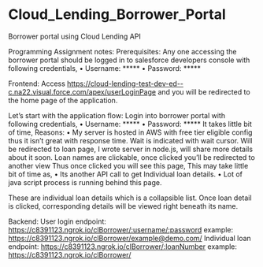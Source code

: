 # Cloud_Lending_Borrower_Portal
Borrower portal using Cloud Lending API

Programming Assignment notes: Prerequisites:
Any one accessing the borrower portal should be logged in to salesforce developers console with following credentials,
• Username: *****
• Password: *****

Frontend:
Access https://cloud-lending-test-dev-ed--c.na22.visual.force.com/apex/userLoginPage and you will be redirected to the home page of the application.


   Let’s start with the application flow:
Login into borrower portal with following credentials,
• Username: *****
• Password: *****
It takes little bit of time,
Reasons:
• My server is hosted in AWS with free tier eligible config thus it isn’t great with response
time.
Wait is indicated with wait cursor.
Will be redirected to loan page,
  I wrote server in node.js, will share more details about it soon.
Loan names are clickable, once clicked you’ll be redirected to another view
  Thus once clicked you will see this page,
This may take little bit of time as,
• Its another API call to get Individual loan details.
• Lot of java script process is running behind this page.
 
These are individual loan details which is a collapsible list.
 Once loan detail is clicked, corresponding details will be viewed right beneath its name.
 
Backend:
User login endpoint:
https://c8391123.ngrok.io/clBorrower/:username/:password
example: https://c8391123.ngrok.io/clBorrower/example@demo.com/<password>
Individual loan endpoint: https://c8391123.ngrok.io/clBorrower/:loanNumber
example:
https://c8391123.ngrok.io/clBorrower/<loan number>
